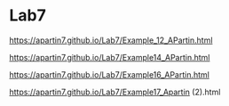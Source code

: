 # Lab7
https://apartin7.github.io/Lab7/Example_12_APartin.html

https://apartin7.github.io/Lab7/Example14_APartin.html

https://apartin7.github.io/Lab7/Example16_APartin.html

https://apartin7.github.io/Lab7/Example17_Apartin (2).html
